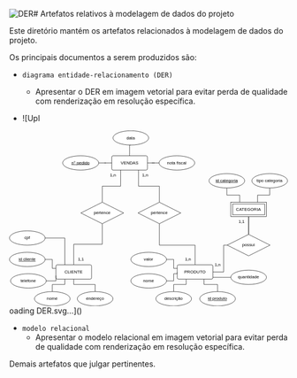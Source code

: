 ![DER](https://github.com/ICEI-PUC-Minas-PMV-SI/pmv-si-2023-2-pe2-t3-contrl-varejo-online/assets/127058328/457d0500-22fb-42a0-b8ae-66685b228ef7)# Artefatos relativos à modelagem de dados do projeto

Este diretório mantém os artefatos relacionados à modelagem de dados do projeto. 

Os principais documentos a serem produzidos são:


* `diagrama entidade-relacionamento (DER)`
	* Apresentar o DER em imagem vetorial para evitar perda de qualidade com renderização em resolução específica.

 * ![Upl<?xml version="1.0" encoding="UTF-8"?>
<!-- Do not edit this file with editors other than draw.io -->
<!DOCTYPE svg PUBLIC "-//W3C//DTD SVG 1.1//EN" "http://www.w3.org/Graphics/SVG/1.1/DTD/svg11.dtd">
<svg xmlns="http://www.w3.org/2000/svg" xmlns:xlink="http://www.w3.org/1999/xlink" version="1.1" width="780px" height="491px" viewBox="-0.5 -0.5 780 491" content="&lt;mxfile host=&quot;app.diagrams.net&quot; modified=&quot;2023-12-07T00:59:25.984Z&quot; agent=&quot;Mozilla/5.0 (Windows NT 10.0; Win64; x64; rv:120.0) Gecko/20100101 Firefox/120.0&quot; etag=&quot;_lD9SD5CaYNW6Yc0ksEL&quot; version=&quot;22.1.7&quot; type=&quot;device&quot;&gt;&#xA;  &lt;diagram name=&quot;Página-1&quot; id=&quot;-et0vDStEVKvDViZEnYL&quot;&gt;&#xA;    &lt;mxGraphModel dx=&quot;1430&quot; dy=&quot;782&quot; grid=&quot;1&quot; gridSize=&quot;10&quot; guides=&quot;1&quot; tooltips=&quot;1&quot; connect=&quot;1&quot; arrows=&quot;1&quot; fold=&quot;1&quot; page=&quot;1&quot; pageScale=&quot;1&quot; pageWidth=&quot;827&quot; pageHeight=&quot;1169&quot; math=&quot;0&quot; shadow=&quot;0&quot;&gt;&#xA;      &lt;root&gt;&#xA;        &lt;mxCell id=&quot;0&quot; /&gt;&#xA;        &lt;mxCell id=&quot;1&quot; parent=&quot;0&quot; /&gt;&#xA;        &lt;mxCell id=&quot;SnQyjxDRborjAIY6LGRV-1&quot; style=&quot;edgeStyle=orthogonalEdgeStyle;rounded=0;orthogonalLoop=1;jettySize=auto;html=1;entryX=0.25;entryY=1;entryDx=0;entryDy=0;endArrow=none;endFill=0;&quot; edge=&quot;1&quot; parent=&quot;1&quot; source=&quot;SnQyjxDRborjAIY6LGRV-2&quot; target=&quot;SnQyjxDRborjAIY6LGRV-21&quot;&gt;&#xA;          &lt;mxGeometry relative=&quot;1&quot; as=&quot;geometry&quot; /&gt;&#xA;        &lt;/mxCell&gt;&#xA;        &lt;mxCell id=&quot;SnQyjxDRborjAIY6LGRV-2&quot; value=&quot;&amp;lt;div&amp;gt;nome&amp;lt;/div&amp;gt;&quot; style=&quot;ellipse;whiteSpace=wrap;html=1;align=center;&quot; vertex=&quot;1&quot; parent=&quot;1&quot;&gt;&#xA;          &lt;mxGeometry x=&quot;521&quot; y=&quot;479.97&quot; width=&quot;100&quot; height=&quot;40&quot; as=&quot;geometry&quot; /&gt;&#xA;        &lt;/mxCell&gt;&#xA;        &lt;mxCell id=&quot;SnQyjxDRborjAIY6LGRV-3&quot; style=&quot;edgeStyle=orthogonalEdgeStyle;rounded=0;orthogonalLoop=1;jettySize=auto;html=1;endArrow=none;endFill=0;&quot; edge=&quot;1&quot; parent=&quot;1&quot; source=&quot;SnQyjxDRborjAIY6LGRV-4&quot; target=&quot;SnQyjxDRborjAIY6LGRV-21&quot;&gt;&#xA;          &lt;mxGeometry relative=&quot;1&quot; as=&quot;geometry&quot; /&gt;&#xA;        &lt;/mxCell&gt;&#xA;        &lt;mxCell id=&quot;SnQyjxDRborjAIY6LGRV-4&quot; value=&quot;endereço&quot; style=&quot;ellipse;whiteSpace=wrap;html=1;align=center;&quot; vertex=&quot;1&quot; parent=&quot;1&quot;&gt;&#xA;          &lt;mxGeometry x=&quot;641&quot; y=&quot;479.97&quot; width=&quot;100&quot; height=&quot;40&quot; as=&quot;geometry&quot; /&gt;&#xA;        &lt;/mxCell&gt;&#xA;        &lt;mxCell id=&quot;SnQyjxDRborjAIY6LGRV-5&quot; style=&quot;edgeStyle=orthogonalEdgeStyle;rounded=0;orthogonalLoop=1;jettySize=auto;html=1;entryX=0;entryY=0.25;entryDx=0;entryDy=0;endArrow=none;endFill=0;&quot; edge=&quot;1&quot; parent=&quot;1&quot; source=&quot;SnQyjxDRborjAIY6LGRV-6&quot; target=&quot;SnQyjxDRborjAIY6LGRV-21&quot;&gt;&#xA;          &lt;mxGeometry relative=&quot;1&quot; as=&quot;geometry&quot; /&gt;&#xA;        &lt;/mxCell&gt;&#xA;        &lt;mxCell id=&quot;SnQyjxDRborjAIY6LGRV-6&quot; value=&quot;&amp;lt;div&amp;gt;id cliente&amp;lt;/div&amp;gt;&quot; style=&quot;ellipse;whiteSpace=wrap;html=1;align=center;fontStyle=4&quot; vertex=&quot;1&quot; parent=&quot;1&quot;&gt;&#xA;          &lt;mxGeometry x=&quot;451&quot; y=&quot;369.97&quot; width=&quot;100&quot; height=&quot;40&quot; as=&quot;geometry&quot; /&gt;&#xA;        &lt;/mxCell&gt;&#xA;        &lt;mxCell id=&quot;SnQyjxDRborjAIY6LGRV-7&quot; style=&quot;edgeStyle=orthogonalEdgeStyle;rounded=0;orthogonalLoop=1;jettySize=auto;html=1;entryX=0;entryY=0.25;entryDx=0;entryDy=0;endArrow=none;endFill=0;&quot; edge=&quot;1&quot; parent=&quot;1&quot; source=&quot;SnQyjxDRborjAIY6LGRV-8&quot; target=&quot;SnQyjxDRborjAIY6LGRV-19&quot;&gt;&#xA;          &lt;mxGeometry relative=&quot;1&quot; as=&quot;geometry&quot; /&gt;&#xA;        &lt;/mxCell&gt;&#xA;        &lt;mxCell id=&quot;SnQyjxDRborjAIY6LGRV-8&quot; value=&quot;valor&quot; style=&quot;ellipse;whiteSpace=wrap;html=1;align=center;&quot; vertex=&quot;1&quot; parent=&quot;1&quot;&gt;&#xA;          &lt;mxGeometry x=&quot;791&quot; y=&quot;369.97&quot; width=&quot;100&quot; height=&quot;40&quot; as=&quot;geometry&quot; /&gt;&#xA;        &lt;/mxCell&gt;&#xA;        &lt;mxCell id=&quot;SnQyjxDRborjAIY6LGRV-9&quot; style=&quot;edgeStyle=orthogonalEdgeStyle;rounded=0;orthogonalLoop=1;jettySize=auto;html=1;entryX=1;entryY=0.5;entryDx=0;entryDy=0;endArrow=none;endFill=0;&quot; edge=&quot;1&quot; parent=&quot;1&quot; source=&quot;SnQyjxDRborjAIY6LGRV-10&quot;&gt;&#xA;          &lt;mxGeometry relative=&quot;1&quot; as=&quot;geometry&quot;&gt;&#xA;            &lt;mxPoint x=&quot;1020.9999999999998&quot; y=&quot;439.97&quot; as=&quot;targetPoint&quot; /&gt;&#xA;          &lt;/mxGeometry&gt;&#xA;        &lt;/mxCell&gt;&#xA;        &lt;mxCell id=&quot;SnQyjxDRborjAIY6LGRV-10&quot; value=&quot;quantidade&quot; style=&quot;ellipse;whiteSpace=wrap;html=1;align=center;&quot; vertex=&quot;1&quot; parent=&quot;1&quot;&gt;&#xA;          &lt;mxGeometry x=&quot;1071&quot; y=&quot;419.97&quot; width=&quot;100&quot; height=&quot;40&quot; as=&quot;geometry&quot; /&gt;&#xA;        &lt;/mxCell&gt;&#xA;        &lt;mxCell id=&quot;SnQyjxDRborjAIY6LGRV-11&quot; style=&quot;edgeStyle=orthogonalEdgeStyle;rounded=0;orthogonalLoop=1;jettySize=auto;html=1;entryX=0.75;entryY=1;entryDx=0;entryDy=0;endArrow=none;endFill=0;&quot; edge=&quot;1&quot; parent=&quot;1&quot; source=&quot;SnQyjxDRborjAIY6LGRV-12&quot; target=&quot;SnQyjxDRborjAIY6LGRV-19&quot;&gt;&#xA;          &lt;mxGeometry relative=&quot;1&quot; as=&quot;geometry&quot; /&gt;&#xA;        &lt;/mxCell&gt;&#xA;        &lt;mxCell id=&quot;SnQyjxDRborjAIY6LGRV-12&quot; value=&quot;&amp;lt;div&amp;gt;&amp;lt;u&amp;gt;id produto&amp;lt;/u&amp;gt;&amp;lt;/div&amp;gt;&quot; style=&quot;ellipse;whiteSpace=wrap;html=1;align=center;&quot; vertex=&quot;1&quot; parent=&quot;1&quot;&gt;&#xA;          &lt;mxGeometry x=&quot;984&quot; y=&quot;479.97&quot; width=&quot;100&quot; height=&quot;40&quot; as=&quot;geometry&quot; /&gt;&#xA;        &lt;/mxCell&gt;&#xA;        &lt;mxCell id=&quot;SnQyjxDRborjAIY6LGRV-13&quot; style=&quot;edgeStyle=orthogonalEdgeStyle;rounded=0;orthogonalLoop=1;jettySize=auto;html=1;entryX=0;entryY=0.5;entryDx=0;entryDy=0;endArrow=none;endFill=0;&quot; edge=&quot;1&quot; parent=&quot;1&quot; source=&quot;SnQyjxDRborjAIY6LGRV-14&quot; target=&quot;SnQyjxDRborjAIY6LGRV-19&quot;&gt;&#xA;          &lt;mxGeometry relative=&quot;1&quot; as=&quot;geometry&quot;&gt;&#xA;            &lt;Array as=&quot;points&quot;&gt;&#xA;              &lt;mxPoint x=&quot;911&quot; y=&quot;450&quot; /&gt;&#xA;              &lt;mxPoint x=&quot;911&quot; y=&quot;430&quot; /&gt;&#xA;              &lt;mxPoint x=&quot;921&quot; y=&quot;430&quot; /&gt;&#xA;            &lt;/Array&gt;&#xA;          &lt;/mxGeometry&gt;&#xA;        &lt;/mxCell&gt;&#xA;        &lt;mxCell id=&quot;SnQyjxDRborjAIY6LGRV-14&quot; value=&quot;&amp;lt;div&amp;gt;nome&amp;lt;/div&amp;gt;&quot; style=&quot;ellipse;whiteSpace=wrap;html=1;align=center;&quot; vertex=&quot;1&quot; parent=&quot;1&quot;&gt;&#xA;          &lt;mxGeometry x=&quot;791&quot; y=&quot;429.97&quot; width=&quot;100&quot; height=&quot;40&quot; as=&quot;geometry&quot; /&gt;&#xA;        &lt;/mxCell&gt;&#xA;        &lt;mxCell id=&quot;SnQyjxDRborjAIY6LGRV-15&quot; style=&quot;edgeStyle=orthogonalEdgeStyle;rounded=0;orthogonalLoop=1;jettySize=auto;html=1;entryX=0.25;entryY=1;entryDx=0;entryDy=0;endArrow=none;endFill=0;&quot; edge=&quot;1&quot; parent=&quot;1&quot; source=&quot;SnQyjxDRborjAIY6LGRV-16&quot; target=&quot;SnQyjxDRborjAIY6LGRV-19&quot;&gt;&#xA;          &lt;mxGeometry relative=&quot;1&quot; as=&quot;geometry&quot; /&gt;&#xA;        &lt;/mxCell&gt;&#xA;        &lt;mxCell id=&quot;SnQyjxDRborjAIY6LGRV-16&quot; value=&quot;descrição&quot; style=&quot;ellipse;whiteSpace=wrap;html=1;align=center;&quot; vertex=&quot;1&quot; parent=&quot;1&quot;&gt;&#xA;          &lt;mxGeometry x=&quot;861&quot; y=&quot;479.97&quot; width=&quot;100&quot; height=&quot;40&quot; as=&quot;geometry&quot; /&gt;&#xA;        &lt;/mxCell&gt;&#xA;        &lt;mxCell id=&quot;SnQyjxDRborjAIY6LGRV-17&quot; style=&quot;edgeStyle=orthogonalEdgeStyle;rounded=0;orthogonalLoop=1;jettySize=auto;html=1;endArrow=none;endFill=0;&quot; edge=&quot;1&quot; parent=&quot;1&quot; source=&quot;SnQyjxDRborjAIY6LGRV-19&quot;&gt;&#xA;          &lt;mxGeometry relative=&quot;1&quot; as=&quot;geometry&quot;&gt;&#xA;            &lt;mxPoint x=&quot;1061.0689655172414&quot; y=&quot;350.0044827586207&quot; as=&quot;targetPoint&quot; /&gt;&#xA;            &lt;Array as=&quot;points&quot;&gt;&#xA;              &lt;mxPoint x=&quot;1051&quot; y=&quot;424.97&quot; /&gt;&#xA;              &lt;mxPoint x=&quot;1051&quot; y=&quot;349.97&quot; /&gt;&#xA;            &lt;/Array&gt;&#xA;          &lt;/mxGeometry&gt;&#xA;        &lt;/mxCell&gt;&#xA;        &lt;mxCell id=&quot;SnQyjxDRborjAIY6LGRV-18&quot; style=&quot;edgeStyle=orthogonalEdgeStyle;rounded=0;orthogonalLoop=1;jettySize=auto;html=1;entryX=0.5;entryY=1;entryDx=0;entryDy=0;endArrow=none;endFill=0;&quot; edge=&quot;1&quot; parent=&quot;1&quot; source=&quot;SnQyjxDRborjAIY6LGRV-19&quot; target=&quot;SnQyjxDRborjAIY6LGRV-35&quot;&gt;&#xA;          &lt;mxGeometry relative=&quot;1&quot; as=&quot;geometry&quot;&gt;&#xA;            &lt;Array as=&quot;points&quot;&gt;&#xA;              &lt;mxPoint x=&quot;971&quot; y=&quot;350&quot; /&gt;&#xA;              &lt;mxPoint x=&quot;871&quot; y=&quot;350&quot; /&gt;&#xA;            &lt;/Array&gt;&#xA;          &lt;/mxGeometry&gt;&#xA;        &lt;/mxCell&gt;&#xA;        &lt;mxCell id=&quot;SnQyjxDRborjAIY6LGRV-19&quot; value=&quot;&amp;lt;div&amp;gt;PRODUTO&amp;lt;/div&amp;gt;&quot; style=&quot;rounded=1;arcSize=10;whiteSpace=wrap;html=1;align=center;&quot; vertex=&quot;1&quot; parent=&quot;1&quot;&gt;&#xA;          &lt;mxGeometry x=&quot;921&quot; y=&quot;404.97&quot; width=&quot;100&quot; height=&quot;40&quot; as=&quot;geometry&quot; /&gt;&#xA;        &lt;/mxCell&gt;&#xA;        &lt;mxCell id=&quot;SnQyjxDRborjAIY6LGRV-20&quot; style=&quot;edgeStyle=orthogonalEdgeStyle;rounded=0;orthogonalLoop=1;jettySize=auto;html=1;entryX=0.5;entryY=1;entryDx=0;entryDy=0;endArrow=none;endFill=0;&quot; edge=&quot;1&quot; parent=&quot;1&quot; source=&quot;SnQyjxDRborjAIY6LGRV-21&quot; target=&quot;SnQyjxDRborjAIY6LGRV-26&quot;&gt;&#xA;          &lt;mxGeometry relative=&quot;1&quot; as=&quot;geometry&quot; /&gt;&#xA;        &lt;/mxCell&gt;&#xA;        &lt;mxCell id=&quot;SnQyjxDRborjAIY6LGRV-21&quot; value=&quot;CLIENTE&quot; style=&quot;rounded=1;arcSize=10;whiteSpace=wrap;html=1;align=center;&quot; vertex=&quot;1&quot; parent=&quot;1&quot;&gt;&#xA;          &lt;mxGeometry x=&quot;581&quot; y=&quot;404.97&quot; width=&quot;100&quot; height=&quot;40&quot; as=&quot;geometry&quot; /&gt;&#xA;        &lt;/mxCell&gt;&#xA;        &lt;mxCell id=&quot;SnQyjxDRborjAIY6LGRV-22&quot; value=&quot;&quot; style=&quot;edgeStyle=orthogonalEdgeStyle;rounded=0;orthogonalLoop=1;jettySize=auto;html=1;endArrow=none;endFill=0;&quot; edge=&quot;1&quot; parent=&quot;1&quot; source=&quot;SnQyjxDRborjAIY6LGRV-23&quot; target=&quot;SnQyjxDRborjAIY6LGRV-24&quot;&gt;&#xA;          &lt;mxGeometry relative=&quot;1&quot; as=&quot;geometry&quot; /&gt;&#xA;        &lt;/mxCell&gt;&#xA;        &lt;mxCell id=&quot;SnQyjxDRborjAIY6LGRV-23&quot; value=&quot;VENDAS&quot; style=&quot;rounded=1;arcSize=10;whiteSpace=wrap;html=1;align=center;&quot; vertex=&quot;1&quot; parent=&quot;1&quot;&gt;&#xA;          &lt;mxGeometry x=&quot;737.5&quot; y=&quot;100&quot; width=&quot;100&quot; height=&quot;40&quot; as=&quot;geometry&quot; /&gt;&#xA;        &lt;/mxCell&gt;&#xA;        &lt;mxCell id=&quot;SnQyjxDRborjAIY6LGRV-24&quot; value=&quot;nota fiscal&quot; style=&quot;ellipse;whiteSpace=wrap;html=1;align=center;&quot; vertex=&quot;1&quot; parent=&quot;1&quot;&gt;&#xA;          &lt;mxGeometry x=&quot;870&quot; y=&quot;100&quot; width=&quot;100&quot; height=&quot;40&quot; as=&quot;geometry&quot; /&gt;&#xA;        &lt;/mxCell&gt;&#xA;        &lt;mxCell id=&quot;SnQyjxDRborjAIY6LGRV-25&quot; style=&quot;edgeStyle=orthogonalEdgeStyle;rounded=0;orthogonalLoop=1;jettySize=auto;html=1;entryX=0.25;entryY=1;entryDx=0;entryDy=0;endArrow=none;endFill=0;&quot; edge=&quot;1&quot; parent=&quot;1&quot; source=&quot;SnQyjxDRborjAIY6LGRV-26&quot; target=&quot;SnQyjxDRborjAIY6LGRV-23&quot;&gt;&#xA;          &lt;mxGeometry relative=&quot;1&quot; as=&quot;geometry&quot; /&gt;&#xA;        &lt;/mxCell&gt;&#xA;        &lt;mxCell id=&quot;SnQyjxDRborjAIY6LGRV-26&quot; value=&quot;&amp;lt;div&amp;gt;pertence&amp;lt;/div&amp;gt;&quot; style=&quot;shape=rhombus;perimeter=rhombusPerimeter;whiteSpace=wrap;html=1;align=center;&quot; vertex=&quot;1&quot; parent=&quot;1&quot;&gt;&#xA;          &lt;mxGeometry x=&quot;651&quot; y=&quot;230&quot; width=&quot;120&quot; height=&quot;60&quot; as=&quot;geometry&quot; /&gt;&#xA;        &lt;/mxCell&gt;&#xA;        &lt;mxCell id=&quot;SnQyjxDRborjAIY6LGRV-27&quot; style=&quot;edgeStyle=orthogonalEdgeStyle;rounded=0;orthogonalLoop=1;jettySize=auto;html=1;entryX=0.5;entryY=0;entryDx=0;entryDy=0;endArrow=none;endFill=0;&quot; edge=&quot;1&quot; parent=&quot;1&quot; target=&quot;SnQyjxDRborjAIY6LGRV-23&quot;&gt;&#xA;          &lt;mxGeometry relative=&quot;1&quot; as=&quot;geometry&quot;&gt;&#xA;            &lt;mxPoint x=&quot;791&quot; y=&quot;70&quot; as=&quot;sourcePoint&quot; /&gt;&#xA;          &lt;/mxGeometry&gt;&#xA;        &lt;/mxCell&gt;&#xA;        &lt;mxCell id=&quot;SnQyjxDRborjAIY6LGRV-28&quot; value=&quot;data&quot; style=&quot;ellipse;whiteSpace=wrap;html=1;align=center;&quot; vertex=&quot;1&quot; parent=&quot;1&quot;&gt;&#xA;          &lt;mxGeometry x=&quot;741&quot; y=&quot;30&quot; width=&quot;100&quot; height=&quot;40&quot; as=&quot;geometry&quot; /&gt;&#xA;        &lt;/mxCell&gt;&#xA;        &lt;mxCell id=&quot;SnQyjxDRborjAIY6LGRV-29&quot; style=&quot;edgeStyle=orthogonalEdgeStyle;rounded=0;orthogonalLoop=1;jettySize=auto;html=1;entryX=0;entryY=0.5;entryDx=0;entryDy=0;endArrow=none;endFill=0;&quot; edge=&quot;1&quot; parent=&quot;1&quot; source=&quot;SnQyjxDRborjAIY6LGRV-30&quot; target=&quot;SnQyjxDRborjAIY6LGRV-23&quot;&gt;&#xA;          &lt;mxGeometry relative=&quot;1&quot; as=&quot;geometry&quot; /&gt;&#xA;        &lt;/mxCell&gt;&#xA;        &lt;mxCell id=&quot;SnQyjxDRborjAIY6LGRV-30&quot; value=&quot;&amp;lt;u&amp;gt;n° pedido&amp;lt;/u&amp;gt;&quot; style=&quot;ellipse;whiteSpace=wrap;html=1;align=center;&quot; vertex=&quot;1&quot; parent=&quot;1&quot;&gt;&#xA;          &lt;mxGeometry x=&quot;600&quot; y=&quot;100&quot; width=&quot;101&quot; height=&quot;40&quot; as=&quot;geometry&quot; /&gt;&#xA;        &lt;/mxCell&gt;&#xA;        &lt;mxCell id=&quot;SnQyjxDRborjAIY6LGRV-31&quot; style=&quot;edgeStyle=orthogonalEdgeStyle;rounded=0;orthogonalLoop=1;jettySize=auto;html=1;entryX=0;entryY=0.75;entryDx=0;entryDy=0;endArrow=none;endFill=0;&quot; edge=&quot;1&quot; parent=&quot;1&quot; target=&quot;SnQyjxDRborjAIY6LGRV-21&quot;&gt;&#xA;          &lt;mxGeometry relative=&quot;1&quot; as=&quot;geometry&quot;&gt;&#xA;            &lt;mxPoint x=&quot;550.9999437499685&quot; y=&quot;450&quot; as=&quot;sourcePoint&quot; /&gt;&#xA;          &lt;/mxGeometry&gt;&#xA;        &lt;/mxCell&gt;&#xA;        &lt;mxCell id=&quot;SnQyjxDRborjAIY6LGRV-32&quot; style=&quot;edgeStyle=orthogonalEdgeStyle;rounded=0;orthogonalLoop=1;jettySize=auto;html=1;entryX=0.5;entryY=1;entryDx=0;entryDy=0;endArrow=none;endFill=0;&quot; edge=&quot;1&quot; parent=&quot;1&quot; source=&quot;SnQyjxDRborjAIY6LGRV-33&quot;&gt;&#xA;          &lt;mxGeometry relative=&quot;1&quot; as=&quot;geometry&quot;&gt;&#xA;            &lt;mxPoint x=&quot;1121&quot; y=&quot;269.9999999999998&quot; as=&quot;targetPoint&quot; /&gt;&#xA;          &lt;/mxGeometry&gt;&#xA;        &lt;/mxCell&gt;&#xA;        &lt;mxCell id=&quot;SnQyjxDRborjAIY6LGRV-33&quot; value=&quot;possui&quot; style=&quot;shape=rhombus;perimeter=rhombusPerimeter;whiteSpace=wrap;html=1;align=center;&quot; vertex=&quot;1&quot; parent=&quot;1&quot;&gt;&#xA;          &lt;mxGeometry x=&quot;1061&quot; y=&quot;319.97&quot; width=&quot;120&quot; height=&quot;60&quot; as=&quot;geometry&quot; /&gt;&#xA;        &lt;/mxCell&gt;&#xA;        &lt;mxCell id=&quot;SnQyjxDRborjAIY6LGRV-34&quot; style=&quot;edgeStyle=orthogonalEdgeStyle;rounded=0;orthogonalLoop=1;jettySize=auto;html=1;entryX=0.75;entryY=1;entryDx=0;entryDy=0;endArrow=none;endFill=0;&quot; edge=&quot;1&quot; parent=&quot;1&quot; source=&quot;SnQyjxDRborjAIY6LGRV-35&quot; target=&quot;SnQyjxDRborjAIY6LGRV-23&quot;&gt;&#xA;          &lt;mxGeometry relative=&quot;1&quot; as=&quot;geometry&quot; /&gt;&#xA;        &lt;/mxCell&gt;&#xA;        &lt;mxCell id=&quot;SnQyjxDRborjAIY6LGRV-35&quot; value=&quot;&amp;lt;div&amp;gt;pertence&amp;lt;/div&amp;gt;&quot; style=&quot;shape=rhombus;perimeter=rhombusPerimeter;whiteSpace=wrap;html=1;align=center;&quot; vertex=&quot;1&quot; parent=&quot;1&quot;&gt;&#xA;          &lt;mxGeometry x=&quot;811&quot; y=&quot;230&quot; width=&quot;120&quot; height=&quot;60&quot; as=&quot;geometry&quot; /&gt;&#xA;        &lt;/mxCell&gt;&#xA;        &lt;mxCell id=&quot;SnQyjxDRborjAIY6LGRV-36&quot; value=&quot;1,1&quot; style=&quot;text;html=1;align=center;verticalAlign=middle;resizable=0;points=[];autosize=1;strokeColor=none;fillColor=none;&quot; vertex=&quot;1&quot; parent=&quot;1&quot;&gt;&#xA;          &lt;mxGeometry x=&quot;631&quot; y=&quot;374.97&quot; width=&quot;40&quot; height=&quot;30&quot; as=&quot;geometry&quot; /&gt;&#xA;        &lt;/mxCell&gt;&#xA;        &lt;mxCell id=&quot;SnQyjxDRborjAIY6LGRV-37&quot; value=&quot;1,n&quot; style=&quot;text;html=1;align=center;verticalAlign=middle;resizable=0;points=[];autosize=1;strokeColor=none;fillColor=none;&quot; vertex=&quot;1&quot; parent=&quot;1&quot;&gt;&#xA;          &lt;mxGeometry x=&quot;931&quot; y=&quot;374.97&quot; width=&quot;40&quot; height=&quot;30&quot; as=&quot;geometry&quot; /&gt;&#xA;        &lt;/mxCell&gt;&#xA;        &lt;mxCell id=&quot;SnQyjxDRborjAIY6LGRV-38&quot; value=&quot;1,n&quot; style=&quot;text;html=1;align=center;verticalAlign=middle;resizable=0;points=[];autosize=1;strokeColor=none;fillColor=none;&quot; vertex=&quot;1&quot; parent=&quot;1&quot;&gt;&#xA;          &lt;mxGeometry x=&quot;721&quot; y=&quot;140&quot; width=&quot;40&quot; height=&quot;30&quot; as=&quot;geometry&quot; /&gt;&#xA;        &lt;/mxCell&gt;&#xA;        &lt;mxCell id=&quot;SnQyjxDRborjAIY6LGRV-39&quot; value=&quot;1,n&quot; style=&quot;text;html=1;align=center;verticalAlign=middle;resizable=0;points=[];autosize=1;strokeColor=none;fillColor=none;&quot; vertex=&quot;1&quot; parent=&quot;1&quot;&gt;&#xA;          &lt;mxGeometry x=&quot;811&quot; y=&quot;140&quot; width=&quot;40&quot; height=&quot;30&quot; as=&quot;geometry&quot; /&gt;&#xA;        &lt;/mxCell&gt;&#xA;        &lt;mxCell id=&quot;SnQyjxDRborjAIY6LGRV-40&quot; value=&quot;&quot; style=&quot;edgeStyle=orthogonalEdgeStyle;rounded=0;orthogonalLoop=1;jettySize=auto;html=1;endArrow=none;endFill=0;&quot; edge=&quot;1&quot; parent=&quot;1&quot; source=&quot;SnQyjxDRborjAIY6LGRV-41&quot; target=&quot;SnQyjxDRborjAIY6LGRV-33&quot;&gt;&#xA;          &lt;mxGeometry relative=&quot;1&quot; as=&quot;geometry&quot; /&gt;&#xA;        &lt;/mxCell&gt;&#xA;        &lt;mxCell id=&quot;SnQyjxDRborjAIY6LGRV-41&quot; value=&quot;CATEGORIA&quot; style=&quot;shape=ext;margin=3;double=1;whiteSpace=wrap;html=1;align=center;&quot; vertex=&quot;1&quot; parent=&quot;1&quot;&gt;&#xA;          &lt;mxGeometry x=&quot;1071&quot; y=&quot;230&quot; width=&quot;100&quot; height=&quot;40&quot; as=&quot;geometry&quot; /&gt;&#xA;        &lt;/mxCell&gt;&#xA;        &lt;mxCell id=&quot;SnQyjxDRborjAIY6LGRV-42&quot; value=&quot;1,n&quot; style=&quot;text;html=1;align=center;verticalAlign=middle;resizable=0;points=[];autosize=1;strokeColor=none;fillColor=none;&quot; vertex=&quot;1&quot; parent=&quot;1&quot;&gt;&#xA;          &lt;mxGeometry x=&quot;1014&quot; y=&quot;389.97&quot; width=&quot;40&quot; height=&quot;30&quot; as=&quot;geometry&quot; /&gt;&#xA;        &lt;/mxCell&gt;&#xA;        &lt;mxCell id=&quot;SnQyjxDRborjAIY6LGRV-43&quot; value=&quot;1,1&quot; style=&quot;text;html=1;align=center;verticalAlign=middle;resizable=0;points=[];autosize=1;strokeColor=none;fillColor=none;&quot; vertex=&quot;1&quot; parent=&quot;1&quot;&gt;&#xA;          &lt;mxGeometry x=&quot;1081&quot; y=&quot;270&quot; width=&quot;40&quot; height=&quot;30&quot; as=&quot;geometry&quot; /&gt;&#xA;        &lt;/mxCell&gt;&#xA;        &lt;mxCell id=&quot;SnQyjxDRborjAIY6LGRV-44&quot; style=&quot;edgeStyle=orthogonalEdgeStyle;rounded=0;orthogonalLoop=1;jettySize=auto;html=1;entryX=0.25;entryY=0;entryDx=0;entryDy=0;endArrow=none;endFill=0;&quot; edge=&quot;1&quot; parent=&quot;1&quot; source=&quot;SnQyjxDRborjAIY6LGRV-45&quot; target=&quot;SnQyjxDRborjAIY6LGRV-21&quot;&gt;&#xA;          &lt;mxGeometry relative=&quot;1&quot; as=&quot;geometry&quot; /&gt;&#xA;        &lt;/mxCell&gt;&#xA;        &lt;mxCell id=&quot;SnQyjxDRborjAIY6LGRV-45&quot; value=&quot;cpf&quot; style=&quot;ellipse;whiteSpace=wrap;html=1;align=center;&quot; vertex=&quot;1&quot; parent=&quot;1&quot;&gt;&#xA;          &lt;mxGeometry x=&quot;451&quot; y=&quot;310&quot; width=&quot;100&quot; height=&quot;40&quot; as=&quot;geometry&quot; /&gt;&#xA;        &lt;/mxCell&gt;&#xA;        &lt;mxCell id=&quot;SnQyjxDRborjAIY6LGRV-46&quot; style=&quot;edgeStyle=orthogonalEdgeStyle;rounded=0;orthogonalLoop=1;jettySize=auto;html=1;entryX=0.25;entryY=0;entryDx=0;entryDy=0;endArrow=none;endFill=0;&quot; edge=&quot;1&quot; parent=&quot;1&quot; source=&quot;SnQyjxDRborjAIY6LGRV-47&quot; target=&quot;SnQyjxDRborjAIY6LGRV-41&quot;&gt;&#xA;          &lt;mxGeometry relative=&quot;1&quot; as=&quot;geometry&quot; /&gt;&#xA;        &lt;/mxCell&gt;&#xA;        &lt;mxCell id=&quot;SnQyjxDRborjAIY6LGRV-47&quot; value=&quot;id categoria&quot; style=&quot;ellipse;whiteSpace=wrap;html=1;align=center;fontStyle=4&quot; vertex=&quot;1&quot; parent=&quot;1&quot;&gt;&#xA;          &lt;mxGeometry x=&quot;1010&quot; y=&quot;150&quot; width=&quot;100&quot; height=&quot;40&quot; as=&quot;geometry&quot; /&gt;&#xA;        &lt;/mxCell&gt;&#xA;        &lt;mxCell id=&quot;SnQyjxDRborjAIY6LGRV-48&quot; style=&quot;edgeStyle=orthogonalEdgeStyle;rounded=0;orthogonalLoop=1;jettySize=auto;html=1;entryX=0.75;entryY=0;entryDx=0;entryDy=0;endArrow=none;endFill=0;&quot; edge=&quot;1&quot; parent=&quot;1&quot; source=&quot;SnQyjxDRborjAIY6LGRV-49&quot; target=&quot;SnQyjxDRborjAIY6LGRV-41&quot;&gt;&#xA;          &lt;mxGeometry relative=&quot;1&quot; as=&quot;geometry&quot; /&gt;&#xA;        &lt;/mxCell&gt;&#xA;        &lt;mxCell id=&quot;SnQyjxDRborjAIY6LGRV-49&quot; value=&quot;tipo categoria&quot; style=&quot;ellipse;whiteSpace=wrap;html=1;align=center;&quot; vertex=&quot;1&quot; parent=&quot;1&quot;&gt;&#xA;          &lt;mxGeometry x=&quot;1130&quot; y=&quot;150&quot; width=&quot;100&quot; height=&quot;40&quot; as=&quot;geometry&quot; /&gt;&#xA;        &lt;/mxCell&gt;&#xA;        &lt;mxCell id=&quot;SnQyjxDRborjAIY6LGRV-50&quot; value=&quot;telefone&quot; style=&quot;ellipse;whiteSpace=wrap;html=1;align=center;&quot; vertex=&quot;1&quot; parent=&quot;1&quot;&gt;&#xA;          &lt;mxGeometry x=&quot;454&quot; y=&quot;429.97&quot; width=&quot;100&quot; height=&quot;40&quot; as=&quot;geometry&quot; /&gt;&#xA;        &lt;/mxCell&gt;&#xA;      &lt;/root&gt;&#xA;    &lt;/mxGraphModel&gt;&#xA;  &lt;/diagram&gt;&#xA;&lt;/mxfile&gt;&#xA;"><defs/><g><path d="M 120 449.97 L 120.03 430 L 155 430 L 155 414.97" fill="none" stroke="rgb(0, 0, 0)" stroke-miterlimit="10" pointer-events="stroke"/><ellipse cx="120" cy="469.97" rx="50" ry="20" fill="rgb(255, 255, 255)" stroke="rgb(0, 0, 0)" pointer-events="all"/><g transform="translate(-0.5 -0.5)"><switch><foreignObject style="overflow: visible; text-align: left;" pointer-events="none" width="100%" height="100%" requiredFeatures="http://www.w3.org/TR/SVG11/feature#Extensibility"><div xmlns="http://www.w3.org/1999/xhtml" style="display: flex; align-items: unsafe center; justify-content: unsafe center; width: 98px; height: 1px; padding-top: 470px; margin-left: 71px;"><div style="box-sizing: border-box; font-size: 0px; text-align: center;" data-drawio-colors="color: rgb(0, 0, 0); "><div style="display: inline-block; font-size: 12px; font-family: Helvetica; color: rgb(0, 0, 0); line-height: 1.2; pointer-events: all; white-space: normal; overflow-wrap: normal;"><div>nome</div></div></div></div></foreignObject><text x="120" y="474" fill="rgb(0, 0, 0)" font-family="Helvetica" font-size="12px" text-anchor="middle">nome</text></switch></g><path d="M 240 449.97 L 240.03 430 L 180.03 430 L 180.03 414.97" fill="none" stroke="rgb(0, 0, 0)" stroke-miterlimit="10" pointer-events="stroke"/><ellipse cx="240" cy="469.97" rx="50" ry="20" fill="rgb(255, 255, 255)" stroke="rgb(0, 0, 0)" pointer-events="all"/><g transform="translate(-0.5 -0.5)"><switch><foreignObject style="overflow: visible; text-align: left;" pointer-events="none" width="100%" height="100%" requiredFeatures="http://www.w3.org/TR/SVG11/feature#Extensibility"><div xmlns="http://www.w3.org/1999/xhtml" style="display: flex; align-items: unsafe center; justify-content: unsafe center; width: 98px; height: 1px; padding-top: 470px; margin-left: 191px;"><div style="box-sizing: border-box; font-size: 0px; text-align: center;" data-drawio-colors="color: rgb(0, 0, 0); "><div style="display: inline-block; font-size: 12px; font-family: Helvetica; color: rgb(0, 0, 0); line-height: 1.2; pointer-events: all; white-space: normal; overflow-wrap: normal;">endereço</div></div></div></foreignObject><text x="240" y="474" fill="rgb(0, 0, 0)" font-family="Helvetica" font-size="12px" text-anchor="middle">endereço</text></switch></g><path d="M 100 360 L 120.03 360 L 120.03 385.03 L 130 384.97" fill="none" stroke="rgb(0, 0, 0)" stroke-miterlimit="10" pointer-events="stroke"/><ellipse cx="50" cy="359.97" rx="50" ry="20" fill="rgb(255, 255, 255)" stroke="rgb(0, 0, 0)" pointer-events="all"/><g transform="translate(-0.5 -0.5)"><switch><foreignObject style="overflow: visible; text-align: left;" pointer-events="none" width="100%" height="100%" requiredFeatures="http://www.w3.org/TR/SVG11/feature#Extensibility"><div xmlns="http://www.w3.org/1999/xhtml" style="display: flex; align-items: unsafe center; justify-content: unsafe center; width: 98px; height: 1px; padding-top: 360px; margin-left: 1px;"><div style="box-sizing: border-box; font-size: 0px; text-align: center;" data-drawio-colors="color: rgb(0, 0, 0); "><div style="display: inline-block; font-size: 12px; font-family: Helvetica; color: rgb(0, 0, 0); line-height: 1.2; pointer-events: all; text-decoration: underline; white-space: normal; overflow-wrap: normal;"><div>id cliente</div></div></div></div></foreignObject><text x="50" y="364" fill="rgb(0, 0, 0)" font-family="Helvetica" font-size="12px" text-anchor="middle" text-decoration="underline">id cliente</text></switch></g><path d="M 440 360 L 460.03 360 L 460.03 385.03 L 470 384.97" fill="none" stroke="rgb(0, 0, 0)" stroke-miterlimit="10" pointer-events="stroke"/><ellipse cx="390" cy="359.97" rx="50" ry="20" fill="rgb(255, 255, 255)" stroke="rgb(0, 0, 0)" pointer-events="all"/><g transform="translate(-0.5 -0.5)"><switch><foreignObject style="overflow: visible; text-align: left;" pointer-events="none" width="100%" height="100%" requiredFeatures="http://www.w3.org/TR/SVG11/feature#Extensibility"><div xmlns="http://www.w3.org/1999/xhtml" style="display: flex; align-items: unsafe center; justify-content: unsafe center; width: 98px; height: 1px; padding-top: 360px; margin-left: 341px;"><div style="box-sizing: border-box; font-size: 0px; text-align: center;" data-drawio-colors="color: rgb(0, 0, 0); "><div style="display: inline-block; font-size: 12px; font-family: Helvetica; color: rgb(0, 0, 0); line-height: 1.2; pointer-events: all; white-space: normal; overflow-wrap: normal;">valor</div></div></div></foreignObject><text x="390" y="364" fill="rgb(0, 0, 0)" font-family="Helvetica" font-size="12px" text-anchor="middle">valor</text></switch></g><path d="M 620 410 L 595.48 410 L 570 409.97" fill="none" stroke="rgb(0, 0, 0)" stroke-miterlimit="10" pointer-events="stroke"/><ellipse cx="670" cy="409.97" rx="50" ry="20" fill="rgb(255, 255, 255)" stroke="rgb(0, 0, 0)" pointer-events="all"/><g transform="translate(-0.5 -0.5)"><switch><foreignObject style="overflow: visible; text-align: left;" pointer-events="none" width="100%" height="100%" requiredFeatures="http://www.w3.org/TR/SVG11/feature#Extensibility"><div xmlns="http://www.w3.org/1999/xhtml" style="display: flex; align-items: unsafe center; justify-content: unsafe center; width: 98px; height: 1px; padding-top: 410px; margin-left: 621px;"><div style="box-sizing: border-box; font-size: 0px; text-align: center;" data-drawio-colors="color: rgb(0, 0, 0); "><div style="display: inline-block; font-size: 12px; font-family: Helvetica; color: rgb(0, 0, 0); line-height: 1.2; pointer-events: all; white-space: normal; overflow-wrap: normal;">quantidade</div></div></div></foreignObject><text x="670" y="414" fill="rgb(0, 0, 0)" font-family="Helvetica" font-size="12px" text-anchor="middle">quantidade</text></switch></g><path d="M 583 449.97 L 583 430 L 545 430 L 545 414.97" fill="none" stroke="rgb(0, 0, 0)" stroke-miterlimit="10" pointer-events="stroke"/><ellipse cx="583" cy="469.97" rx="50" ry="20" fill="rgb(255, 255, 255)" stroke="rgb(0, 0, 0)" pointer-events="all"/><g transform="translate(-0.5 -0.5)"><switch><foreignObject style="overflow: visible; text-align: left;" pointer-events="none" width="100%" height="100%" requiredFeatures="http://www.w3.org/TR/SVG11/feature#Extensibility"><div xmlns="http://www.w3.org/1999/xhtml" style="display: flex; align-items: unsafe center; justify-content: unsafe center; width: 98px; height: 1px; padding-top: 470px; margin-left: 534px;"><div style="box-sizing: border-box; font-size: 0px; text-align: center;" data-drawio-colors="color: rgb(0, 0, 0); "><div style="display: inline-block; font-size: 12px; font-family: Helvetica; color: rgb(0, 0, 0); line-height: 1.2; pointer-events: all; white-space: normal; overflow-wrap: normal;"><div><u>id produto</u></div></div></div></div></foreignObject><text x="583" y="474" fill="rgb(0, 0, 0)" font-family="Helvetica" font-size="12px" text-anchor="middle">id produto</text></switch></g><path d="M 440 420 L 460.03 420 L 460.03 400 L 470.03 400 L 470 394.97" fill="none" stroke="rgb(0, 0, 0)" stroke-miterlimit="10" pointer-events="stroke"/><ellipse cx="390" cy="419.97" rx="50" ry="20" fill="rgb(255, 255, 255)" stroke="rgb(0, 0, 0)" pointer-events="all"/><g transform="translate(-0.5 -0.5)"><switch><foreignObject style="overflow: visible; text-align: left;" pointer-events="none" width="100%" height="100%" requiredFeatures="http://www.w3.org/TR/SVG11/feature#Extensibility"><div xmlns="http://www.w3.org/1999/xhtml" style="display: flex; align-items: unsafe center; justify-content: unsafe center; width: 98px; height: 1px; padding-top: 420px; margin-left: 341px;"><div style="box-sizing: border-box; font-size: 0px; text-align: center;" data-drawio-colors="color: rgb(0, 0, 0); "><div style="display: inline-block; font-size: 12px; font-family: Helvetica; color: rgb(0, 0, 0); line-height: 1.2; pointer-events: all; white-space: normal; overflow-wrap: normal;"><div>nome</div></div></div></div></foreignObject><text x="390" y="424" fill="rgb(0, 0, 0)" font-family="Helvetica" font-size="12px" text-anchor="middle">nome</text></switch></g><path d="M 460 449.97 L 460.03 430 L 495 430 L 495 414.97" fill="none" stroke="rgb(0, 0, 0)" stroke-miterlimit="10" pointer-events="stroke"/><ellipse cx="460" cy="469.97" rx="50" ry="20" fill="rgb(255, 255, 255)" stroke="rgb(0, 0, 0)" pointer-events="all"/><g transform="translate(-0.5 -0.5)"><switch><foreignObject style="overflow: visible; text-align: left;" pointer-events="none" width="100%" height="100%" requiredFeatures="http://www.w3.org/TR/SVG11/feature#Extensibility"><div xmlns="http://www.w3.org/1999/xhtml" style="display: flex; align-items: unsafe center; justify-content: unsafe center; width: 98px; height: 1px; padding-top: 470px; margin-left: 411px;"><div style="box-sizing: border-box; font-size: 0px; text-align: center;" data-drawio-colors="color: rgb(0, 0, 0); "><div style="display: inline-block; font-size: 12px; font-family: Helvetica; color: rgb(0, 0, 0); line-height: 1.2; pointer-events: all; white-space: normal; overflow-wrap: normal;">descrição</div></div></div></foreignObject><text x="460" y="474" fill="rgb(0, 0, 0)" font-family="Helvetica" font-size="12px" text-anchor="middle">descrição</text></switch></g><path d="M 570 395.03 L 600.03 395.03 L 600.03 320 L 610.07 320" fill="none" stroke="rgb(0, 0, 0)" stroke-miterlimit="10" pointer-events="stroke"/><path d="M 520.03 374.97 L 520.03 320 L 420.03 320 L 420 260" fill="none" stroke="rgb(0, 0, 0)" stroke-miterlimit="10" pointer-events="stroke"/><rect x="470" y="374.97" width="100" height="40" rx="4" ry="4" fill="rgb(255, 255, 255)" stroke="rgb(0, 0, 0)" pointer-events="all"/><g transform="translate(-0.5 -0.5)"><switch><foreignObject style="overflow: visible; text-align: left;" pointer-events="none" width="100%" height="100%" requiredFeatures="http://www.w3.org/TR/SVG11/feature#Extensibility"><div xmlns="http://www.w3.org/1999/xhtml" style="display: flex; align-items: unsafe center; justify-content: unsafe center; width: 98px; height: 1px; padding-top: 395px; margin-left: 471px;"><div style="box-sizing: border-box; font-size: 0px; text-align: center;" data-drawio-colors="color: rgb(0, 0, 0); "><div style="display: inline-block; font-size: 12px; font-family: Helvetica; color: rgb(0, 0, 0); line-height: 1.2; pointer-events: all; white-space: normal; overflow-wrap: normal;"><div>PRODUTO</div></div></div></div></foreignObject><text x="520" y="399" fill="rgb(0, 0, 0)" font-family="Helvetica" font-size="12px" text-anchor="middle">PRODUTO</text></switch></g><path d="M 180.03 374.97 L 180.03 317.52 L 260.03 317.52 L 260 260" fill="none" stroke="rgb(0, 0, 0)" stroke-miterlimit="10" pointer-events="stroke"/><rect x="130" y="374.97" width="100" height="40" rx="4" ry="4" fill="rgb(255, 255, 255)" stroke="rgb(0, 0, 0)" pointer-events="all"/><g transform="translate(-0.5 -0.5)"><switch><foreignObject style="overflow: visible; text-align: left;" pointer-events="none" width="100%" height="100%" requiredFeatures="http://www.w3.org/TR/SVG11/feature#Extensibility"><div xmlns="http://www.w3.org/1999/xhtml" style="display: flex; align-items: unsafe center; justify-content: unsafe center; width: 98px; height: 1px; padding-top: 395px; margin-left: 131px;"><div style="box-sizing: border-box; font-size: 0px; text-align: center;" data-drawio-colors="color: rgb(0, 0, 0); "><div style="display: inline-block; font-size: 12px; font-family: Helvetica; color: rgb(0, 0, 0); line-height: 1.2; pointer-events: all; white-space: normal; overflow-wrap: normal;">CLIENTE</div></div></div></foreignObject><text x="180" y="399" fill="rgb(0, 0, 0)" font-family="Helvetica" font-size="12px" text-anchor="middle">CLIENTE</text></switch></g><path d="M 386.5 90 L 406.52 90 L 399 90 L 419 90" fill="none" stroke="rgb(0, 0, 0)" stroke-miterlimit="10" pointer-events="stroke"/><rect x="286.5" y="70" width="100" height="40" rx="4" ry="4" fill="rgb(255, 255, 255)" stroke="rgb(0, 0, 0)" pointer-events="all"/><g transform="translate(-0.5 -0.5)"><switch><foreignObject style="overflow: visible; text-align: left;" pointer-events="none" width="100%" height="100%" requiredFeatures="http://www.w3.org/TR/SVG11/feature#Extensibility"><div xmlns="http://www.w3.org/1999/xhtml" style="display: flex; align-items: unsafe center; justify-content: unsafe center; width: 98px; height: 1px; padding-top: 90px; margin-left: 288px;"><div style="box-sizing: border-box; font-size: 0px; text-align: center;" data-drawio-colors="color: rgb(0, 0, 0); "><div style="display: inline-block; font-size: 12px; font-family: Helvetica; color: rgb(0, 0, 0); line-height: 1.2; pointer-events: all; white-space: normal; overflow-wrap: normal;">VENDAS</div></div></div></foreignObject><text x="337" y="94" fill="rgb(0, 0, 0)" font-family="Helvetica" font-size="12px" text-anchor="middle">VENDAS</text></switch></g><ellipse cx="469" cy="90" rx="50" ry="20" fill="rgb(255, 255, 255)" stroke="rgb(0, 0, 0)" pointer-events="all"/><g transform="translate(-0.5 -0.5)"><switch><foreignObject style="overflow: visible; text-align: left;" pointer-events="none" width="100%" height="100%" requiredFeatures="http://www.w3.org/TR/SVG11/feature#Extensibility"><div xmlns="http://www.w3.org/1999/xhtml" style="display: flex; align-items: unsafe center; justify-content: unsafe center; width: 98px; height: 1px; padding-top: 90px; margin-left: 420px;"><div style="box-sizing: border-box; font-size: 0px; text-align: center;" data-drawio-colors="color: rgb(0, 0, 0); "><div style="display: inline-block; font-size: 12px; font-family: Helvetica; color: rgb(0, 0, 0); line-height: 1.2; pointer-events: all; white-space: normal; overflow-wrap: normal;">nota fiscal</div></div></div></foreignObject><text x="469" y="94" fill="rgb(0, 0, 0)" font-family="Helvetica" font-size="12px" text-anchor="middle">nota fiscal</text></switch></g><path d="M 260.03 200.02 L 260.03 154.97 L 311.48 154.97 L 311.5 110" fill="none" stroke="rgb(0, 0, 0)" stroke-miterlimit="10" pointer-events="stroke"/><path d="M 260 200 L 320 230 L 260 260 L 200 230 Z" fill="rgb(255, 255, 255)" stroke="rgb(0, 0, 0)" stroke-miterlimit="10" pointer-events="all"/><g transform="translate(-0.5 -0.5)"><switch><foreignObject style="overflow: visible; text-align: left;" pointer-events="none" width="100%" height="100%" requiredFeatures="http://www.w3.org/TR/SVG11/feature#Extensibility"><div xmlns="http://www.w3.org/1999/xhtml" style="display: flex; align-items: unsafe center; justify-content: unsafe center; width: 118px; height: 1px; padding-top: 230px; margin-left: 201px;"><div style="box-sizing: border-box; font-size: 0px; text-align: center;" data-drawio-colors="color: rgb(0, 0, 0); "><div style="display: inline-block; font-size: 12px; font-family: Helvetica; color: rgb(0, 0, 0); line-height: 1.2; pointer-events: all; white-space: normal; overflow-wrap: normal;"><div>pertence</div></div></div></div></foreignObject><text x="260" y="234" fill="rgb(0, 0, 0)" font-family="Helvetica" font-size="12px" text-anchor="middle">pertence</text></switch></g><path d="M 340 40 L 336.52 40 L 336.5 70" fill="none" stroke="rgb(0, 0, 0)" stroke-miterlimit="10" pointer-events="stroke"/><ellipse cx="340" cy="20" rx="50" ry="20" fill="rgb(255, 255, 255)" stroke="rgb(0, 0, 0)" pointer-events="all"/><g transform="translate(-0.5 -0.5)"><switch><foreignObject style="overflow: visible; text-align: left;" pointer-events="none" width="100%" height="100%" requiredFeatures="http://www.w3.org/TR/SVG11/feature#Extensibility"><div xmlns="http://www.w3.org/1999/xhtml" style="display: flex; align-items: unsafe center; justify-content: unsafe center; width: 98px; height: 1px; padding-top: 20px; margin-left: 291px;"><div style="box-sizing: border-box; font-size: 0px; text-align: center;" data-drawio-colors="color: rgb(0, 0, 0); "><div style="display: inline-block; font-size: 12px; font-family: Helvetica; color: rgb(0, 0, 0); line-height: 1.2; pointer-events: all; white-space: normal; overflow-wrap: normal;">data</div></div></div></foreignObject><text x="340" y="24" fill="rgb(0, 0, 0)" font-family="Helvetica" font-size="12px" text-anchor="middle">data</text></switch></g><path d="M 250 90 L 270.03 90 L 266.52 90 L 286.5 90" fill="none" stroke="rgb(0, 0, 0)" stroke-miterlimit="10" pointer-events="stroke"/><ellipse cx="199.5" cy="90" rx="50.5" ry="20" fill="rgb(255, 255, 255)" stroke="rgb(0, 0, 0)" pointer-events="all"/><g transform="translate(-0.5 -0.5)"><switch><foreignObject style="overflow: visible; text-align: left;" pointer-events="none" width="100%" height="100%" requiredFeatures="http://www.w3.org/TR/SVG11/feature#Extensibility"><div xmlns="http://www.w3.org/1999/xhtml" style="display: flex; align-items: unsafe center; justify-content: unsafe center; width: 99px; height: 1px; padding-top: 90px; margin-left: 150px;"><div style="box-sizing: border-box; font-size: 0px; text-align: center;" data-drawio-colors="color: rgb(0, 0, 0); "><div style="display: inline-block; font-size: 12px; font-family: Helvetica; color: rgb(0, 0, 0); line-height: 1.2; pointer-events: all; white-space: normal; overflow-wrap: normal;"><u>n° pedido</u></div></div></div></foreignObject><text x="200" y="94" fill="rgb(0, 0, 0)" font-family="Helvetica" font-size="12px" text-anchor="middle">n° pedido</text></switch></g><path d="M 100 420 L 130.03 420 L 130 404.97" fill="none" stroke="rgb(0, 0, 0)" stroke-miterlimit="10" pointer-events="stroke"/><path d="M 670.03 289.99 L 670.03 265.52 L 670 240" fill="none" stroke="rgb(0, 0, 0)" stroke-miterlimit="10" pointer-events="stroke"/><path d="M 670 289.97 L 730 319.97 L 670 349.97 L 610 319.97 Z" fill="rgb(255, 255, 255)" stroke="rgb(0, 0, 0)" stroke-miterlimit="10" pointer-events="all"/><g transform="translate(-0.5 -0.5)"><switch><foreignObject style="overflow: visible; text-align: left;" pointer-events="none" width="100%" height="100%" requiredFeatures="http://www.w3.org/TR/SVG11/feature#Extensibility"><div xmlns="http://www.w3.org/1999/xhtml" style="display: flex; align-items: unsafe center; justify-content: unsafe center; width: 118px; height: 1px; padding-top: 320px; margin-left: 611px;"><div style="box-sizing: border-box; font-size: 0px; text-align: center;" data-drawio-colors="color: rgb(0, 0, 0); "><div style="display: inline-block; font-size: 12px; font-family: Helvetica; color: rgb(0, 0, 0); line-height: 1.2; pointer-events: all; white-space: normal; overflow-wrap: normal;">possui</div></div></div></foreignObject><text x="670" y="324" fill="rgb(0, 0, 0)" font-family="Helvetica" font-size="12px" text-anchor="middle">possui</text></switch></g><path d="M 420.03 200.02 L 420.03 154.97 L 361.48 154.97 L 361.5 110" fill="none" stroke="rgb(0, 0, 0)" stroke-miterlimit="10" pointer-events="stroke"/><path d="M 420 200 L 480 230 L 420 260 L 360 230 Z" fill="rgb(255, 255, 255)" stroke="rgb(0, 0, 0)" stroke-miterlimit="10" pointer-events="all"/><g transform="translate(-0.5 -0.5)"><switch><foreignObject style="overflow: visible; text-align: left;" pointer-events="none" width="100%" height="100%" requiredFeatures="http://www.w3.org/TR/SVG11/feature#Extensibility"><div xmlns="http://www.w3.org/1999/xhtml" style="display: flex; align-items: unsafe center; justify-content: unsafe center; width: 118px; height: 1px; padding-top: 230px; margin-left: 361px;"><div style="box-sizing: border-box; font-size: 0px; text-align: center;" data-drawio-colors="color: rgb(0, 0, 0); "><div style="display: inline-block; font-size: 12px; font-family: Helvetica; color: rgb(0, 0, 0); line-height: 1.2; pointer-events: all; white-space: normal; overflow-wrap: normal;"><div>pertence</div></div></div></div></foreignObject><text x="420" y="234" fill="rgb(0, 0, 0)" font-family="Helvetica" font-size="12px" text-anchor="middle">pertence</text></switch></g><rect x="180" y="344.97" width="40" height="30" fill="none" stroke="none" pointer-events="all"/><g transform="translate(-0.5 -0.5)"><switch><foreignObject style="overflow: visible; text-align: left;" pointer-events="none" width="100%" height="100%" requiredFeatures="http://www.w3.org/TR/SVG11/feature#Extensibility"><div xmlns="http://www.w3.org/1999/xhtml" style="display: flex; align-items: unsafe center; justify-content: unsafe center; width: 1px; height: 1px; padding-top: 360px; margin-left: 200px;"><div style="box-sizing: border-box; font-size: 0px; text-align: center;" data-drawio-colors="color: rgb(0, 0, 0); "><div style="display: inline-block; font-size: 12px; font-family: Helvetica; color: rgb(0, 0, 0); line-height: 1.2; pointer-events: all; white-space: nowrap;">1,1</div></div></div></foreignObject><text x="200" y="364" fill="rgb(0, 0, 0)" font-family="Helvetica" font-size="12px" text-anchor="middle">1,1</text></switch></g><rect x="480" y="344.97" width="40" height="30" fill="none" stroke="none" pointer-events="all"/><g transform="translate(-0.5 -0.5)"><switch><foreignObject style="overflow: visible; text-align: left;" pointer-events="none" width="100%" height="100%" requiredFeatures="http://www.w3.org/TR/SVG11/feature#Extensibility"><div xmlns="http://www.w3.org/1999/xhtml" style="display: flex; align-items: unsafe center; justify-content: unsafe center; width: 1px; height: 1px; padding-top: 360px; margin-left: 500px;"><div style="box-sizing: border-box; font-size: 0px; text-align: center;" data-drawio-colors="color: rgb(0, 0, 0); "><div style="display: inline-block; font-size: 12px; font-family: Helvetica; color: rgb(0, 0, 0); line-height: 1.2; pointer-events: all; white-space: nowrap;">1,n</div></div></div></foreignObject><text x="500" y="364" fill="rgb(0, 0, 0)" font-family="Helvetica" font-size="12px" text-anchor="middle">1,n</text></switch></g><rect x="270" y="110" width="40" height="30" fill="none" stroke="none" pointer-events="all"/><g transform="translate(-0.5 -0.5)"><switch><foreignObject style="overflow: visible; text-align: left;" pointer-events="none" width="100%" height="100%" requiredFeatures="http://www.w3.org/TR/SVG11/feature#Extensibility"><div xmlns="http://www.w3.org/1999/xhtml" style="display: flex; align-items: unsafe center; justify-content: unsafe center; width: 1px; height: 1px; padding-top: 125px; margin-left: 290px;"><div style="box-sizing: border-box; font-size: 0px; text-align: center;" data-drawio-colors="color: rgb(0, 0, 0); "><div style="display: inline-block; font-size: 12px; font-family: Helvetica; color: rgb(0, 0, 0); line-height: 1.2; pointer-events: all; white-space: nowrap;">1,n</div></div></div></foreignObject><text x="290" y="129" fill="rgb(0, 0, 0)" font-family="Helvetica" font-size="12px" text-anchor="middle">1,n</text></switch></g><rect x="360" y="110" width="40" height="30" fill="none" stroke="none" pointer-events="all"/><g transform="translate(-0.5 -0.5)"><switch><foreignObject style="overflow: visible; text-align: left;" pointer-events="none" width="100%" height="100%" requiredFeatures="http://www.w3.org/TR/SVG11/feature#Extensibility"><div xmlns="http://www.w3.org/1999/xhtml" style="display: flex; align-items: unsafe center; justify-content: unsafe center; width: 1px; height: 1px; padding-top: 125px; margin-left: 380px;"><div style="box-sizing: border-box; font-size: 0px; text-align: center;" data-drawio-colors="color: rgb(0, 0, 0); "><div style="display: inline-block; font-size: 12px; font-family: Helvetica; color: rgb(0, 0, 0); line-height: 1.2; pointer-events: all; white-space: nowrap;">1,n</div></div></div></foreignObject><text x="380" y="129" fill="rgb(0, 0, 0)" font-family="Helvetica" font-size="12px" text-anchor="middle">1,n</text></switch></g><path d="M 670 240 L 670 289.97" fill="none" stroke="rgb(0, 0, 0)" stroke-miterlimit="10" pointer-events="stroke"/><rect x="620" y="200" width="100" height="40" fill="rgb(255, 255, 255)" stroke="rgb(0, 0, 0)" pointer-events="all"/><rect x="625" y="205" width="90" height="30" fill="rgb(255, 255, 255)" stroke="rgb(0, 0, 0)" pointer-events="all"/><g transform="translate(-0.5 -0.5)"><switch><foreignObject style="overflow: visible; text-align: left;" pointer-events="none" width="100%" height="100%" requiredFeatures="http://www.w3.org/TR/SVG11/feature#Extensibility"><div xmlns="http://www.w3.org/1999/xhtml" style="display: flex; align-items: unsafe center; justify-content: unsafe center; width: 88px; height: 1px; padding-top: 220px; margin-left: 626px;"><div style="box-sizing: border-box; font-size: 0px; text-align: center;" data-drawio-colors="color: rgb(0, 0, 0); "><div style="display: inline-block; font-size: 12px; font-family: Helvetica; color: rgb(0, 0, 0); line-height: 1.2; pointer-events: all; white-space: normal; overflow-wrap: normal;">CATEGORIA</div></div></div></foreignObject><text x="670" y="224" fill="rgb(0, 0, 0)" font-family="Helvetica" font-size="12px" text-anchor="middle">CATEGORIA</text></switch></g><rect x="563" y="359.97" width="40" height="30" fill="none" stroke="none" pointer-events="all"/><g transform="translate(-0.5 -0.5)"><switch><foreignObject style="overflow: visible; text-align: left;" pointer-events="none" width="100%" height="100%" requiredFeatures="http://www.w3.org/TR/SVG11/feature#Extensibility"><div xmlns="http://www.w3.org/1999/xhtml" style="display: flex; align-items: unsafe center; justify-content: unsafe center; width: 1px; height: 1px; padding-top: 375px; margin-left: 583px;"><div style="box-sizing: border-box; font-size: 0px; text-align: center;" data-drawio-colors="color: rgb(0, 0, 0); "><div style="display: inline-block; font-size: 12px; font-family: Helvetica; color: rgb(0, 0, 0); line-height: 1.2; pointer-events: all; white-space: nowrap;">1,n</div></div></div></foreignObject><text x="583" y="379" fill="rgb(0, 0, 0)" font-family="Helvetica" font-size="12px" text-anchor="middle">1,n</text></switch></g><rect x="630" y="240" width="40" height="30" fill="none" stroke="none" pointer-events="all"/><g transform="translate(-0.5 -0.5)"><switch><foreignObject style="overflow: visible; text-align: left;" pointer-events="none" width="100%" height="100%" requiredFeatures="http://www.w3.org/TR/SVG11/feature#Extensibility"><div xmlns="http://www.w3.org/1999/xhtml" style="display: flex; align-items: unsafe center; justify-content: unsafe center; width: 1px; height: 1px; padding-top: 255px; margin-left: 650px;"><div style="box-sizing: border-box; font-size: 0px; text-align: center;" data-drawio-colors="color: rgb(0, 0, 0); "><div style="display: inline-block; font-size: 12px; font-family: Helvetica; color: rgb(0, 0, 0); line-height: 1.2; pointer-events: all; white-space: nowrap;">1,1</div></div></div></foreignObject><text x="650" y="259" fill="rgb(0, 0, 0)" font-family="Helvetica" font-size="12px" text-anchor="middle">1,1</text></switch></g><path d="M 100 300 L 155 300 L 155 374.97" fill="none" stroke="rgb(0, 0, 0)" stroke-miterlimit="10" pointer-events="stroke"/><ellipse cx="50" cy="300" rx="50" ry="20" fill="rgb(255, 255, 255)" stroke="rgb(0, 0, 0)" pointer-events="all"/><g transform="translate(-0.5 -0.5)"><switch><foreignObject style="overflow: visible; text-align: left;" pointer-events="none" width="100%" height="100%" requiredFeatures="http://www.w3.org/TR/SVG11/feature#Extensibility"><div xmlns="http://www.w3.org/1999/xhtml" style="display: flex; align-items: unsafe center; justify-content: unsafe center; width: 98px; height: 1px; padding-top: 300px; margin-left: 1px;"><div style="box-sizing: border-box; font-size: 0px; text-align: center;" data-drawio-colors="color: rgb(0, 0, 0); "><div style="display: inline-block; font-size: 12px; font-family: Helvetica; color: rgb(0, 0, 0); line-height: 1.2; pointer-events: all; white-space: normal; overflow-wrap: normal;">cpf</div></div></div></foreignObject><text x="50" y="304" fill="rgb(0, 0, 0)" font-family="Helvetica" font-size="12px" text-anchor="middle">cpf</text></switch></g><path d="M 609 160 L 609 180 L 645 180 L 645 200" fill="none" stroke="rgb(0, 0, 0)" stroke-miterlimit="10" pointer-events="stroke"/><ellipse cx="609" cy="140" rx="50" ry="20" fill="rgb(255, 255, 255)" stroke="rgb(0, 0, 0)" pointer-events="all"/><g transform="translate(-0.5 -0.5)"><switch><foreignObject style="overflow: visible; text-align: left;" pointer-events="none" width="100%" height="100%" requiredFeatures="http://www.w3.org/TR/SVG11/feature#Extensibility"><div xmlns="http://www.w3.org/1999/xhtml" style="display: flex; align-items: unsafe center; justify-content: unsafe center; width: 98px; height: 1px; padding-top: 140px; margin-left: 560px;"><div style="box-sizing: border-box; font-size: 0px; text-align: center;" data-drawio-colors="color: rgb(0, 0, 0); "><div style="display: inline-block; font-size: 12px; font-family: Helvetica; color: rgb(0, 0, 0); line-height: 1.2; pointer-events: all; text-decoration: underline; white-space: normal; overflow-wrap: normal;">id categoria</div></div></div></foreignObject><text x="609" y="144" fill="rgb(0, 0, 0)" font-family="Helvetica" font-size="12px" text-anchor="middle" text-decoration="underline">id categoria</text></switch></g><path d="M 729 160 L 729 180 L 695 180 L 695 200" fill="none" stroke="rgb(0, 0, 0)" stroke-miterlimit="10" pointer-events="stroke"/><ellipse cx="729" cy="140" rx="50" ry="20" fill="rgb(255, 255, 255)" stroke="rgb(0, 0, 0)" pointer-events="all"/><g transform="translate(-0.5 -0.5)"><switch><foreignObject style="overflow: visible; text-align: left;" pointer-events="none" width="100%" height="100%" requiredFeatures="http://www.w3.org/TR/SVG11/feature#Extensibility"><div xmlns="http://www.w3.org/1999/xhtml" style="display: flex; align-items: unsafe center; justify-content: unsafe center; width: 98px; height: 1px; padding-top: 140px; margin-left: 680px;"><div style="box-sizing: border-box; font-size: 0px; text-align: center;" data-drawio-colors="color: rgb(0, 0, 0); "><div style="display: inline-block; font-size: 12px; font-family: Helvetica; color: rgb(0, 0, 0); line-height: 1.2; pointer-events: all; white-space: normal; overflow-wrap: normal;">tipo categoria</div></div></div></foreignObject><text x="729" y="144" fill="rgb(0, 0, 0)" font-family="Helvetica" font-size="12px" text-anchor="middle">tipo categoria</text></switch></g><ellipse cx="53" cy="419.97" rx="50" ry="20" fill="rgb(255, 255, 255)" stroke="rgb(0, 0, 0)" pointer-events="all"/><g transform="translate(-0.5 -0.5)"><switch><foreignObject style="overflow: visible; text-align: left;" pointer-events="none" width="100%" height="100%" requiredFeatures="http://www.w3.org/TR/SVG11/feature#Extensibility"><div xmlns="http://www.w3.org/1999/xhtml" style="display: flex; align-items: unsafe center; justify-content: unsafe center; width: 98px; height: 1px; padding-top: 420px; margin-left: 4px;"><div style="box-sizing: border-box; font-size: 0px; text-align: center;" data-drawio-colors="color: rgb(0, 0, 0); "><div style="display: inline-block; font-size: 12px; font-family: Helvetica; color: rgb(0, 0, 0); line-height: 1.2; pointer-events: all; white-space: normal; overflow-wrap: normal;">telefone</div></div></div></foreignObject><text x="53" y="424" fill="rgb(0, 0, 0)" font-family="Helvetica" font-size="12px" text-anchor="middle">telefone</text></switch></g></g><switch><g requiredFeatures="http://www.w3.org/TR/SVG11/feature#Extensibility"/><a transform="translate(0,-5)" xlink:href="https://www.drawio.com/doc/faq/svg-export-text-problems" target="_blank"><text text-anchor="middle" font-size="10px" x="50%" y="100%">Text is not SVG - cannot display</text></a></switch></svg>oading DER.svg…]()


* `modelo relacional`
	* Apresentar o modelo relacional em imagem vetorial para evitar perda de qualidade com renderização em resolução específica.

Demais artefatos que julgar pertinentes.
